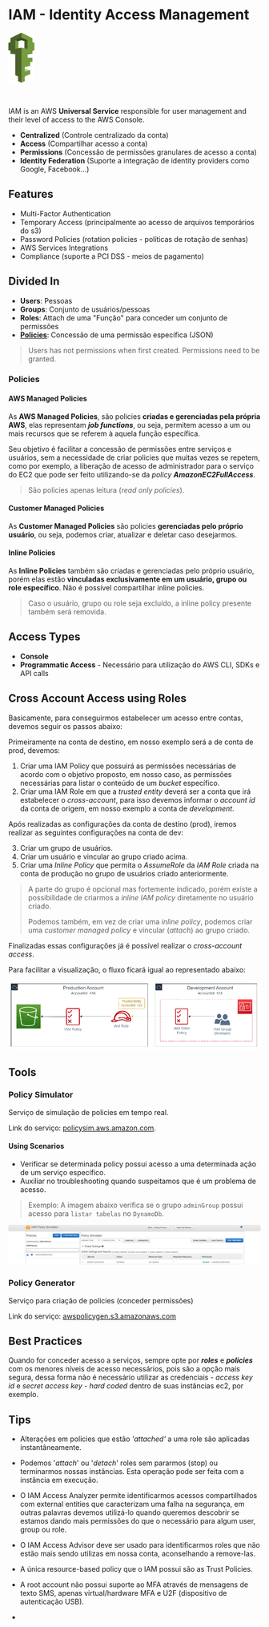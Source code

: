 # IAM - Identity Access Management

<img height=100px; alt="iam_logo" src="../../../images/IAM_logo.png" />

<p>&nbsp;</p>

IAM is an AWS **Universal Service** responsible for user management and their level of access to the AWS Console.

- **Centralized** (Controle centralizado da conta)
- **Access** (Compartilhar acesso a conta)
- **Permissions** (Concessão de permissões granulares de acesso a conta)
- **Identity Federation** (Suporte a integração de identity providers como Google, Facebook...)

## Features

- Multi-Factor Authentication
- Temporary Access (principalmente ao acesso de arquivos temporários do s3)
- Password Policies (rotation policies - políticas de rotação de senhas)
- AWS Services Integrations
- Compliance (suporte a PCI DSS - meios de pagamento)

## Divided In

- **Users**: Pessoas
- **Groups**: Conjunto de usuários/pessoas
- **Roles**: Attach de uma "Função" para conceder um conjunto de permissões
- [**Policies**](#policies): Concessão de uma permissão específica (JSON)

> Users has not permissions when first created. Permissions need to be granted.

### Policies

#### AWS Managed Policies

As **AWS Managed Policies**, são policies **criadas e gerenciadas pela própria AWS**, elas representam ***job functions***, ou seja, permitem acesso a um ou mais recursos que se referem à aquela função específica. 

Seu objetivo é facilitar a concessão de permissões entre serviços e usuários, sem a necessidade de criar policies que muitas vezes se repetem, como por exemplo, a liberação de acesso de administrador para o serviço do EC2 que pode ser feito utilizando-se da *policy **AmazonEC2FullAccess***.

> São policies apenas leitura (*read only policies*).

#### Customer Managed Policies

As **Customer Managed Policies** são policies **gerenciadas pelo próprio usuário**, ou seja, podemos criar, atualizar e deletar caso desejarmos.

#### Inline Policies

As **Inline Policies** também são criadas e gerenciadas pelo próprio usuário, porém elas estão **vinculadas exclusivamente em um usuário, grupo ou role específico**. Não é possível compartilhar inline policies.

> Caso o usuário, grupo ou role seja excluído, a inline policy presente também será removida.

## Access Types

- **Console**
- **Programmatic Access** - Necessário para utilização do AWS CLI, SDKs e API calls

## Cross Account Access using Roles

Basicamente, para conseguirmos estabelecer um acesso entre contas, devemos seguir os passos abaixo:

Primeiramente na conta de destino, em nosso exemplo será a de conta de prod, devemos:

1. Criar uma IAM Policy que possuirá as permissões necessárias de acordo com o objetivo proposto, em nosso caso, as permissões necessárias para listar o conteúdo de um *bucket* específico.
2. Criar uma IAM Role em que a *trusted entity* deverá ser a conta que irá estabelecer o *cross-account*, para isso devemos informar o *account id* da conta de origem, em nosso exemplo a conta de *development*.

Após realizadas as configurações da conta de destino (prod), iremos realizar as seguintes configurações na conta de dev:

3. Criar um grupo de usuários.
4. Criar um usuário e vincular ao grupo criado acima.
5. Criar uma *Inline Policy* que permita o *AssumeRole* da *IAM Role* criada na conta de produção no grupo de usuários criado anteriormente.

> A parte do grupo é opcional mas fortemente indicado, porém existe a possibilidade de criarmos a *inline IAM policy* diretamente no usuário criado.
>
> Podemos também, em vez de criar uma *inline policy*, podemos criar uma *customer managed policy* e vincular (*attach*) ao grupo criado.

Finalizadas essas configurações já é possível realizar o *cross-account access*. 

Para facilitar a visualização, o fluxo ficará igual ao representado abaixo:

![iam-cross-account-access](../../../images/iam-cross-account-access.drawio.png)

## Tools

### Policy Simulator

Serviço de simulação de policies em tempo real.

Link do serviço: [policysim.aws.amazon.com](https://policysim.aws.amazon.com/home/index.jsp).

#### Using Scenarios

- Verificar se determinada policy possui acesso a uma determinada ação de um serviço específico.
- Auxiliar no troubleshooting quando suspeitamos que é um problema de acesso.

> Exemplo: A imagem abaixo verifica se o grupo `adminGroup` possui acesso para `listar tabelas` no `DynamoDb`.

![iam policy simulator](../../../images/aws_iam_policy_simulator.png)

### Policy Generator

Serviço para criação de policies (conceder permissões)

Link do serviço: [awspolicygen.s3.amazonaws.com](https://awspolicygen.s3.amazonaws.com/policygen.html)

## Best Practices

Quando for conceder acesso a serviços, sempre opte por ***roles*** e ***policies*** com os menores níveis de acesso necessários, pois são a opção mais segura, dessa forma não é necessário utilizar as credenciais - *access key id* e *secret access key* - *hard coded* dentro de suas instâncias ec2, por exemplo.

## Tips

- Alterações em policies que estão *'attached'* a uma role são aplicadas instantâneamente.

- Podemos '*attach*' ou '*detach*' roles sem pararmos (stop) ou terminarmos nossas instâncias. Esta operação pode ser feita com a instância em execução.

- O IAM Access Analyzer permite identificarmos acessos compartilhados com external entities que caracterizam uma falha na segurança, em outras palavras devemos utilizá-lo quando queremos descobrir se estamos dando mais permissões do que o necessário para algum user, group ou role.

- O IAM Access Advisor deve ser usado para identificarmos roles que não estão mais sendo utilizas em nossa conta, aconselhando a remove-las.

- A única resource-based policy que o IAM possui são as Trust Policies.

- A root account não possui suporte ao MFA através de mensagens de texto SMS, apenas virtual/hardware MFA e U2F (dispositivo de autenticação USB).

- 